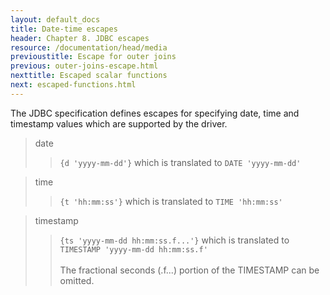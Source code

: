 ```yaml
---
layout: default_docs
title: Date-time escapes
header: Chapter 8. JDBC escapes
resource: /documentation/head/media
previoustitle: Escape for outer joins
previous: outer-joins-escape.html
nexttitle: Escaped scalar functions
next: escaped-functions.html
---
```


The JDBC specification defines escapes for specifying date, time and timestamp
values which are supported by the driver.

> date
>> `{d 'yyyy-mm-dd'}` which is translated to `DATE 'yyyy-mm-dd'`

> time
>> `{t 'hh:mm:ss'}` which is translated to `TIME 'hh:mm:ss'`

> timestamp
>> `{ts 'yyyy-mm-dd hh:mm:ss.f...'}` which is translated to `TIMESTAMP 'yyyy-mm-dd hh:mm:ss.f'`<br /><br />
>> The fractional seconds (.f...) portion of the TIMESTAMP can be omitted.
